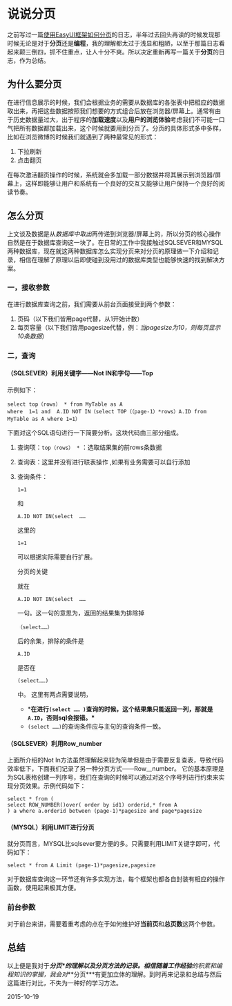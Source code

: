 # 说说分页

之前写过一篇[使用EasyUI框架如何分页](https://gazzi.farbox.com/post/programming/2015-04-05)的日志，半年过去回头再读的时候发现那时候无论是对于**分页**还是**编程**，我的理解都太过于浅显和粗陋，以至于那篇日志看起来颠三倒四，抓不住重点，让人十分不爽。所以决定重新再写一篇关于**分页**的日志，作为总结。

## 为什么要分页

在进行信息展示的时候，我们会根据业务的需要从数据库的各张表中把相应的数据取出来，再把这些数据按照我们想要的方式组合后放在浏览器/屏幕上。通常有由于历史数据量过大，出于程序的**加载速度**以及**用户的浏览体验**考虑我们不可能一口气把所有数据都加载出来，这个时候就要用到分页了。分页的具体形式多中多样，比如在浏览微博的时候我们就遇到了两种最常见的形式：

1. 下拉刷新
2. 点击翻页

在每次激活翻页操作的时候，系统就会多加载一部分数据并将其展示到浏览器/屏幕上，这样即能够让用户和系统有一个良好的交互又能够让用户保持一个良好的阅读节奏。

## 怎么分页

上文谈及数据是从*数据库中取出*再传递到浏览器/屏幕上的，所以分页的核心操作自然是在于数据库查询这一块了。在日常的工作中我接触过SQLSEVER和MYSQL两种数据库，现在就这两种数据库怎么实现分页来对分页的原理做一下介绍和记录，相信在理解了原理以后即使碰到没用过的数据库类型也能够快速的找到解决方案。

### 一，接收参数

在进行数据库查询之前，我们需要从前台页面接受到两个参数：

1. 页码（以下我们皆用page代替，从1开始计数）
2. 每页容量（以下我们皆用pagesize代替，例：*当pagesize为10，则每页显示10条数据*）

### 二，查询

#### （SQLSEVER）利用关键字——Not IN和字句——Top

示例如下：

```
select top（rows） * from MyTable as A 
where  1=1 and  A.ID NOT IN（select TOP（（page-1）*rows）A.ID from MyTable as A where 1=1）
```

下面对这个SQL语句进行一下简要分析。这块代码由三部分组成。

1. 查询项：`top（rows） *` ：选取结果集的前rows条数据

2. 查询表：这里并没有进行联表操作 ,如果有业务需要可以自行添加

3. 查询条件：

   ```
   1=1
   ```

    和

   ```
   A.ID NOT IN(select  ……
   ```

   这里的

   ```
   1=1
   ```

   可以根据实际需要自行扩展。

   分页的关键

   就在

   ```
   A.ID NOT IN(select  ……
   ```

   一句。这一句的意思为，返回的结果集为排除掉

   ```
   （select……）
   ```

   后的余集，排除的条件是

   ```
   A.ID
   ```

   是否在

   ```
   (select……)
   ```

   中。 这里有两点需要说明，

   -  ***在进行`(select …… )`查询的时候，这个结果集只能返回一列，那就是`A.ID`，否则sql会报错。\***
   -  `(select ……)`的查询条件应与主句的查询条件一致。

#### （SQLSEVER）利用Row_number

上面所介绍的Not In方法虽然理解起来较为简单但是由于需要反复查表，导致代码效率低下，下面我们记录了另一种分页方式——Row__number。
它的基本原理是为SQL表格创建一列序号，我们在查询的时候可以通过对这个序号列进行约束来实现分页效果。示例代码如下：

```
select * from (
select ROW_NUMBER()over( order by id1) orderid,* from A
) a where a.orderid between (page-1)*pagesize and page*pagesize
```

#### （MYSQL）利用LIMIT进行分页

就分页而言，MYSQL比sqlsever要方便的多。只需要利用LIMIT关键字即可，代码如下：

```
select * from A Limit (page-1)*pagesize,pagesize
```

对于数据库查询这一环节还有许多实现方法，每个框架也都各自封装有相应的操作函数，使用起来极其方便。

### 前台参数

对于前台来讲，需要着重考虑的点在于如何维护好**当前页**和**总页数**这两个参数。

## 总结

以上便是我对于***分页\***的理解以及分页方法的记录。相信随着**工作经验**的积累和**编程知识**的掌握，我会对***分页\***有更加立体的理解。到时再来记录和总结与然后这篇进行对比，不失为一种好的学习方法。

2015-10-19